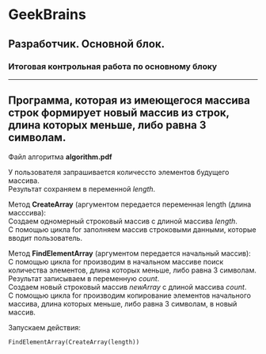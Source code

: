 # GeekBrains
## Разработчик. Основной блок.
### Итоговая контрольная работа по основному блоку
---
Программа, которая из имеющегося массива строк формирует новый массив из строк, длина которых меньше, либо равна 3 символам.
---
Файл алгоритма **algorithm.pdf**

У пользователя запрашивается количессто элементов будущего массива.</br>
Рeзультат сохраняем в переменной _length_.</br>

Метод **CreateArray** (аргументом передается переменная length (длина масссива):</br>
Создаем одномерный строковый массив с длиной массива _length_.</br>
С помощью цикла for заполняем массив строковыми данными, которые вводит пользователь.</br>

Метод **FindElementArray** (аргументом передается начальный массив):</br>
С помощью цикла for производим в начальном массиве поиск количества элементов, длина которых меньше, либо равна 3 символам.</br>
Результат записываем в переменную _count_.</br>
Создаем новый строковый массив _newArray_ с длиной массива _count_.</br>
С помощью цикла for производим копирование элементов начального массива, длина которых меньше, либо равна 3 символам, в новый массив.</br>

Запускаем действия:</br>
```
FindElementArray(CreateArray(length))
```
